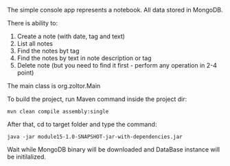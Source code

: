 The simple console app represents a notebook. All data stored in MongoDB.

There is ability to:

1. Create a note (with date, tag and text)
2. List all notes
3. Find the notes byt tag
4. Find the notes by text in note description or tag
5. Delete note (but you need to find it first - perform any operation in 2-4 point)

The main class is org.zoltor.Main

To build the project, run Maven command inside the project dir:

```
mvn clean compile assembly:single
```

After that, cd to target folder and type the command:

```
java -jar module15-1.0-SNAPSHOT-jar-with-dependencies.jar
```

Wait while MongoDB binary will be downloaded and DataBase instance will be initilalized.
